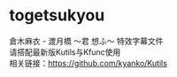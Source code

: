 # togetsukyou
倉木麻衣 - 渡月橋 ～君 想ふ～ 特效字幕文件  
请搭配最新版Kutils与Kfunc使用  
相关链接：https://github.com/kyanko/Kutils  

